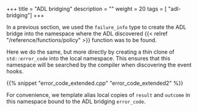 +++
title = "ADL bridging"
description = ""
weight = 20
tags = [ "adl-bridging"]
+++

In a previous section, we used the `failure_info` type to create
the ADL bridge into the namespace where the ADL discovered {{< relref "/reference/functions/policy" >}}
function was to be found.

Here we do the same, but more directly by creating a thin clone of `std::error_code`
into the local namespace. This ensures that this namespace will be searched by the
compiler when discovering the event hooks.

{{% snippet "error_code_extended.cpp" "error_code_extended2" %}}

For convenience, we template alias local copies of `result` and `outcome` in this
namespace bound to the ADL bridging `error_code`.